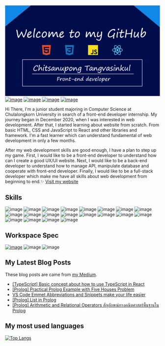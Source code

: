 ![image](https://github.com/firstneverrest/firstneverrest/blob/main/header.png)
[![image](https://img.shields.io/badge/Medium-12100E?style=for-the-badge&logo=medium&logoColor=white)](https://neverrest.medium.com/)
[![image](https://img.shields.io/badge/LinkedIn-0077B5?style=for-the-badge&logo=linkedin&logoColor=white)](https://www.linkedin.com/in/chitsanupong-tangvasinkul-934648202/)
[![image](https://img.shields.io/badge/Instagram-E4405F?style=for-the-badge&logo=instagram&logoColor=white)](https://www.instagram.com/first.neverrest/)
[![image](https://img.shields.io/badge/Facebook-1877F2?style=for-the-badge&logo=facebook&logoColor=white)](https://www.facebook.com/firstnasa/)

Hi There, I'm a junior student majoring in Computer Science at Chulalongkorn University in search of a front-end developer internship.
My journey began in December 2020, when I was interested in web development. After that, I started learning about website from scratch. From basic HTML, CSS and JavaScript to React and other libraries and framework. I'm a fast learner which can understand fundamental of web development in only a few months. 

After my web development skills are good enough, I have a plan to step up my game. First, I would like to be a front-end developer to understand how can I create a good UX/UI website. Next, I would like to be a back-end developer to understand how to manage API, manipulate database and cooperate with front-end developer. Finally, I would like to be a full-stack developer which make me have all skills about web development from beginning to end.✨ 
[Visit my website](https://firstneverrest.github.io/Portfolio-Website/) 

## Skills 
![image](https://img.shields.io/badge/HTML5-E34F26?style=for-the-badge&logo=html5&logoColor=white)
![image](https://img.shields.io/badge/CSS3-1572B6?style=for-the-badge&logo=css3&logoColor=white)
![image](https://img.shields.io/badge/JavaScript-F7DF1E?style=for-the-badge&logo=javascript&logoColor=black)
![image](https://img.shields.io/badge/TypeScript-007ACC?style=for-the-badge&logo=typescript&logoColor=white)
![image](https://img.shields.io/badge/Python-14354C?style=for-the-badge&logo=python&logoColor=white)
![image](https://img.shields.io/badge/C%23-239120?style=for-the-badge&logo=c-sharp&logoColor=white)
![image](https://img.shields.io/badge/Java-ED8B00?style=for-the-badge&logo=java&logoColor=white)
![image](https://img.shields.io/badge/Sass-CC6699?style=for-the-badge&logo=sass&logoColor=white)
![image](https://img.shields.io/badge/MySQL-00000F?style=for-the-badge&logo=mysql&logoColor=white)
![image](https://img.shields.io/badge/Node.js-43853D?style=for-the-badge&logo=node.js&logoColor=white)
![image](https://img.shields.io/badge/npm-CB3837?style=for-the-badge&logo=npm&logoColor=white)
![image](https://img.shields.io/badge/React-20232A?style=for-the-badge&logo=react&logoColor=61DAFB)
![image](https://img.shields.io/badge/jQuery-0769AD?style=for-the-badge&logo=jquery&logoColor=white)
![image](https://img.shields.io/badge/Git-F05032?style=for-the-badge&logo=git&logoColor=white)
![image](https://img.shields.io/badge/firebase-ffca28?style=for-the-badge&logo=firebase&logoColor=white)
![image](https://img.shields.io/badge/Visual_Studio_2019-5C2D91?style=for-the-badge&logo=visual%20studio&logoColor=white)
![image](https://img.shields.io/badge/Visual_Studio_Code-0078D4?style=for-the-badge&logo=visual%20studio%20code&logoColor=white)
![image](https://img.shields.io/badge/Unity-100000?style=for-the-badge&logo=unity&logoColor=white)
![image](https://img.shields.io/badge/vim-342B029.svg?&style=for-the-badge&logoColor=white)
![image](https://img.shields.io/badge/Postman-FF6C37?style=for-the-badge&logo=Postman&logoColor=white)

## Workspace Spec
[![image](https://img.shields.io/badge/AMD-Ryzen_7_3750H-ED1C24?style=for-the-badge&logo=amd&logoColor=white)](https://github.com/firstneverrest)
![image](https://img.shields.io/badge/NVIDIA-GTX1650-76B900?style=for-the-badge&logo=nvidia&logoColor=white)
![image](https://img.shields.io/badge/Windows-ASUS_TUFF_GAMING-0078D6?style=for-the-badge&logo=windows&logoColor=white)

## My Latest Blog Posts
These blog posts are came from [my Medium](https://medium.com/neverrest).
<!-- BLOG-POST-LIST:START -->
- [[TypeScript] Basic concept about how to use TypeScript in React](https://medium.com/neverrest/typescript-basic-concept-about-how-to-use-typescript-in-react-38affb828006?source=rss----2e11e31db100---4)
- [[Prolog] Practical Prolog Example with Five Houses Problem](https://medium.com/neverrest/prolog-practical-prolog-example-with-five-houses-problem-a76c8912ed79?source=rss----2e11e31db100---4)
- [VS Code Emmet Abbreviations and Snippets make your life easier](https://medium.com/neverrest/vs-code-emmet-abbreviations-and-snippets-make-your-life-easier-875505550607?source=rss----2e11e31db100---4)
- [[Prolog] List in Prolog](https://medium.com/neverrest/prolog-list-in-prolog-dbca1d203f73?source=rss----2e11e31db100---4)
- [[Prolog] Arithmetic and Relational Operators สัญลักษณ์ทางคณิตศาสตร์พื้นฐานใน Prolog](https://medium.com/neverrest/prolog-arithmetic-and-relational-operators-%E0%B8%AA%E0%B8%B1%E0%B8%8D%E0%B8%A5%E0%B8%B1%E0%B8%81%E0%B8%A9%E0%B8%93%E0%B9%8C%E0%B8%97%E0%B8%B2%E0%B8%87%E0%B8%84%E0%B8%93%E0%B8%B4%E0%B8%95%E0%B8%A8%E0%B8%B2%E0%B8%AA%E0%B8%95%E0%B8%A3%E0%B9%8C%E0%B8%9E%E0%B8%B7%E0%B9%89%E0%B8%99%E0%B8%90%E0%B8%B2%E0%B8%99%E0%B9%83%E0%B8%99-prolog-d9341be0b097?source=rss----2e11e31db100---4)
<!-- BLOG-POST-LIST:END -->

## My most used languages
[![Top Langs](https://github-readme-stats.vercel.app/api/top-langs/?username=firstneverrest)](https://github.com/anuraghazra/github-readme-stats)
